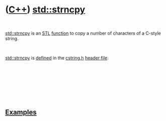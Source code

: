 



 

 

 

 

 

([C++](Cpp.htm)) [std::strncpy](CppStrncpy.htm)
===============================================

 

[std::strncpy](CppStrncpy.htm) is an [STL](CppStl.htm)
[function](CppFunction.htm) to copy a number of characters of a C-style
string.

 

[std::strncpy](CppStrncpy.htm) is [defined](CppDefinition.htm) in the
[cstring.h](CppCstringH.htm) [header file](CppHeaderFile.htm).

 

 

 

 

[Examples](CppExample.htm)
--------------------------

 

 

 

 

 

 





 



